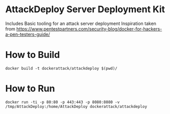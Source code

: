 # AttackDeploy Server Deployment Kit

Includes Basic tooling for an attack server deployment
Inspiration taken from https://www.pentestpartners.com/security-blog/docker-for-hackers-a-pen-testers-guide/

# How to Build

```
docker build -t dockerattack/attackdeploy $(pwd)/
```

# How to Run

```
docker run -ti -p 80:80 -p 443:443 -p 8080:8080 -v /tmp/AttackDeploy:/home/AttackDeploy dockerattack/attackdeploy
```


